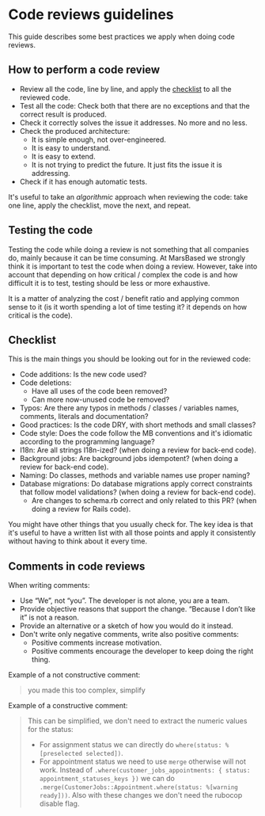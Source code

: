 # Code reviews guidelines

This guide describes some best practices we apply when doing code reviews.

## How to perform a code review

* Review all the code, line by line, and apply the [checklist](#checklist) to all the reviewed code.
* Test all the code: Check both that there are no exceptions and that the correct result is produced.
* Check it correctly solves the issue it addresses. No more and no less.
* Check the produced architecture:
  * It is simple enough, not over-engineered.
  * It is easy to understand.
  * It is easy to extend.
  * It is not trying to predict the future. It just fits the issue it is addressing.
* Check if it has enough automatic tests.

It's useful to take an *algorithmic* approach when reviewing the code: take one line, apply the checklist, move the next, and repeat.

## Testing the code

Testing the code while doing a review is not something that all companies do, mainly because it can be time consuming. At MarsBased we strongly think it is important to test the code when doing a review. However, take into account that depending on how critical / complex the code is and how difficult it is to test, testing should be less or more exhaustive.

It is a matter of analyzing the cost / benefit ratio and applying common sense to it (is it worth spending a lot of time testing it? it depends on how critical is the code).

## Checklist

This is the main things you should be looking out for in the reviewed code:

* Code additions: Is the new code used?
* Code deletions:
  * Have all uses of the code been removed?
  * Can more now-unused code be removed?
* Typos: Are there any typos in methods / classes / variables names, comments, literals and documentation?
* Good practices: Is the code DRY, with short methods and small classes?
* Code style: Does the code follow the MB conventions and it's idiomatic according to the programming language?
* I18n: Are all strings I18n-ized? (when doing a review for back-end code).
* Background jobs: Are background jobs idempotent? (when doing a review for back-end code).
* Naming: Do classes, methods and variable names use proper naming?
* Database migrations: Do database migrations apply correct constraints that follow model validations? (when doing a review for back-end code).
  * Are changes to schema.rb correct and only related to this PR? (when doing a review for Rails code).

You might have other things that you usually check for. The key idea is that it's useful to have a written list with all those points and apply it consistently without having to think about it every time.

## Comments in code reviews

When writing comments:
* Use “We”, not “you”. The developer is not alone, you are a team.
* Provide objective reasons that support the change. “Because I don’t like it” is not a reason.
* Provide an alternative or a sketch of how you would do it instead.
* Don't write only negative comments, write also positive comments:
  * Positive comments increase motivation.
  * Positive comments encourage the developer to keep doing the right thing.

Example of a not constructive comment:

> you made this too complex, simplify

Example of a constructive comment:

> This can be simplified, we don't need to extract the numeric values for the status:
> * For assignment status we can directly do `where(status: %[preselected selected])`.
> * For appointment status we need to use `merge` otherwise will not work. Instead of `.where(customer_jobs_appointments: { status: appointment_statuses_keys })` we can do `.merge(CustomerJobs::Appointment.where(status: %[warning ready]))`.
> Also with these changes we don't need the rubocop disable flag.
